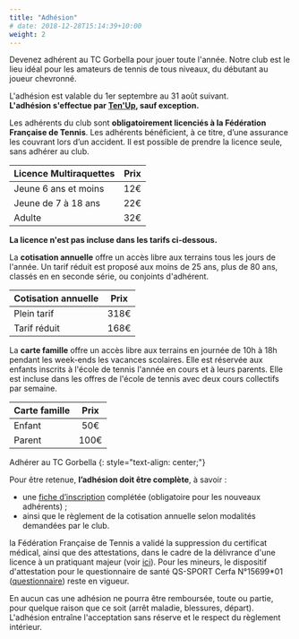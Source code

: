 ```yaml
---
title: "Adhésion"
# date: 2018-12-28T15:14:39+10:00
weight: 2
---
```


Devenez adhérent au TC Gorbella pour jouer toute l'année.
Notre club est le lieu idéal pour les amateurs de tennis de tous niveaux, du débutant au joueur chevronné.

<!--more-->

L'adhésion est valable du 1er septembre au 31 août suivant.\
**L'adhésion s'effectue par [Ten'Up](https://tenup.fft.fr/club/62060274/offres), sauf exception.**


Les adhérents du club sont **obligatoirement licenciés à la Fédération Française de Tennis**.
Les adhérents bénéficient, à ce titre, d’une assurance les couvrant lors d’un accident.
Il est possible de prendre la licence seule, sans adhérer au club.

| Licence Multiraquettes | Prix |
|------------------------|:----:|
| Jeune 6 ans et moins   | 12€  |
| Jeune de 7 à 18 ans    | 22€  |
| Adulte                 | 32€  |

**La licence n'est pas incluse dans les tarifs ci-dessous.**

La **cotisation annuelle** offre un accès libre aux terrains tous les jours de l'année.
Un tarif réduit est proposé aux moins de 25 ans, plus de 80 ans, classés en en seconde série, ou conjoints d'adhérent.

| Cotisation annuelle | Prix   |
|---------------------|:------:|
| Plein tarif         | 318€   |
| Tarif réduit        | 168€   |

La **carte famille** offre un accès libre aux terrains en journée de 10h à 18h pendant les week-ends les vacances scolaires.
Elle est réservée aux enfants inscrits à l'école de tennis l'année en cours et à leurs parents.
Elle est incluse dans les offres de l'école de tennis avec deux cours collectifs par semaine.

| Carte famille | Prix |
|---------------|:----:|
| Enfant        | 50€  |
| Parent        | 100€ |

<a class="button button-primary" style="text-decoration: none; text-align: center" href="https://tenup.fft.fr/club/62060274/offres">Adhérer au TC Gorbella</a>
{: style="text-align: center;"}

Pour être retenue, **l’adhésion doit être complète**, à savoir :
- une [fiche d’inscription](/assets/adhesion/TCG-Fiche-Adhesion-Club.pdf) complétée (obligatoire pour les nouveaux adhérents) ;
- ainsi que le règlement de la cotisation annuelle selon modalités demandées par le club.

la Fédération Française de Tennis a validé la suppression du certificat médical, ainsi que des attestations, dans le cadre de la délivrance d'une licence à un pratiquant majeur (voir [ici](https://www.fft.fr/actualites/licences-2024-les-principaux-changements-0)).
Pour les mineurs, le dispositif d'attestation pour le questionnaire de santé QS-SPORT Cerfa N°15699*01 ([questionnaire](/assets/adhesion/attestation-ou-certificat-medical.pdf)) reste en vigueur.

En aucun cas une adhésion ne pourra être remboursée, toute ou partie, pour quelque raison que ce soit (arrêt maladie, blessures, départ).
L'adhésion entraîne l'acceptation sans réserve et le respect du règlement intérieur.
